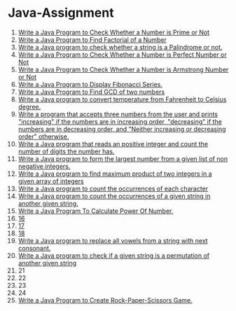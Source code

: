 # Java-Assignment

1. [Write a Java Program to Check Whether a Number is Prime or Not](https://github.com/Shubham-Choudhury/Java-Assignment/blob/main/Program%201.java)
2. [Write a Java Program to Find Factorial of a Number](https://github.com/Shubham-Choudhury/Java-Assignment/blob/main/Program%202.java)
3. [Write a Java program to check whether a string is a Palindrome or not.](https://github.com/Shubham-Choudhury/Java-Assignment/blob/main/Program%203.java)
4. [Write a Java Program to Check Whether a Number is Perfect Number or Not](https://github.com/Shubham-Choudhury/Java-Assignment/blob/main/Program%204.java)
5. [Write a Java Program to Check Whether a Number is Armstrong Number or Not](https://github.com/Shubham-Choudhury/Java-Assignment/blob/main/Program%205.java)
6. [Write a Java Program to Display Fibonacci Series.](https://github.com/Shubham-Choudhury/Java-Assignment/blob/main/Program%206.java)
7. [Write a Java Program to Find GCD of two numbers](https://github.com/Shubham-Choudhury/Java-Assignment/blob/main/Program%207.java)
8. [Write a Java program to convert temperature from Fahrenheit to Celsius degree.](https://github.com/Shubham-Choudhury/Java-Assignment/blob/main/Program%208.java)
9. [Write a program that accepts three numbers from the user and prints "increasing" if the numbers are in increasing order, "decreasing" if the numbers are in decreasing order, and "Neither increasing or decreasing order" otherwise.](https://github.com/Shubham-Choudhury/Java-Assignment/blob/main/Program%209.java)
10. [Write a Java program that reads an positive integer and count the number of digits the number has.](https://github.com/Shubham-Choudhury/Java-Assignment/blob/main/Program%2010.java)
11. [Write a Java program to form the largest number from a given list of non negative integers.](https://github.com/Shubham-Choudhury/Java-Assignment/blob/main/Program%2011.java)
12. [Write a Java program to find maximum product of two integers in a given array of integers](https://github.com/Shubham-Choudhury/Java-Assignment/blob/main/Program%2012.java)
13. [Write a Java program to count the occurrences of each character](https://github.com/Shubham-Choudhury/Java-Assignment/blob/main/Program%2013.java)
14. [Write a Java program to count the occurrences of a given string in another given string.](https://github.com/Shubham-Choudhury/Java-Assignment/blob/main/Program%2014.java)
15. [Write a Java Program To Calculate Power Of Number.](https://github.com/Shubham-Choudhury/Java-Assignment/blob/main/Program%2015.java)
16. [16](https://github.com/Shubham-Choudhury/Java-Assignment/blob/main/Program%2016.java)
17. [17](https://github.com/Shubham-Choudhury/Java-Assignment/blob/main/Program%2017.java)
18. [18](https://github.com/Shubham-Choudhury/Java-Assignment/blob/main/Program%2018.java)
19. [Write a Java program to replace all vowels from a string with next consonant.](https://github.com/Shubham-Choudhury/Java-Assignment/blob/main/Program%2019.java)
20. [Write a Java program to check if a given string is a permutation of another given string](https://github.com/Shubham-Choudhury/Java-Assignment/blob/main/Program%2020.java)
21. 21
22. 22
23. 23
24. 24
25. [Write a Java Program to Create Rock-Paper-Scissors Game.](https://github.com/Shubham-Choudhury/Java-Assignment/blob/main/Program%2025.java)

